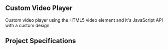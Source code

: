 ## Custom Video Player

Custom video player using the HTML5 video element and it's JavaScript API with a custom design

## Project Specifications
